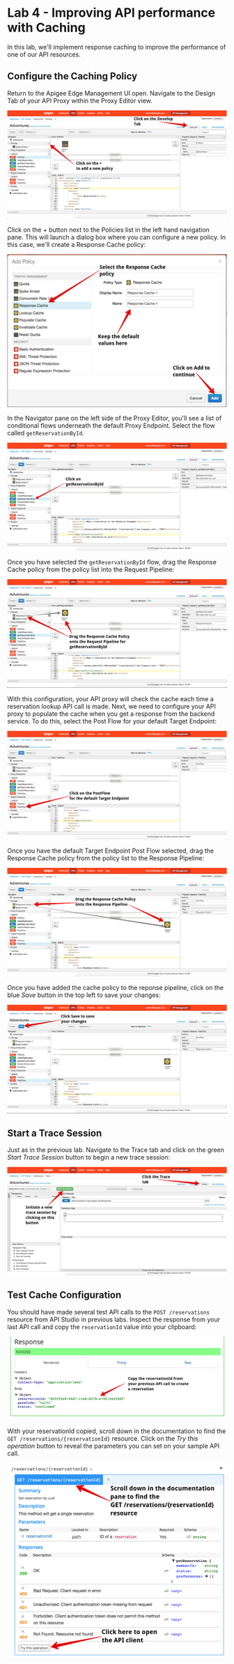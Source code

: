 # Lab 4 - Improving API performance with Caching

In this lab, we'll implement response caching to improve the performance of one of our API resources.

## Configure the Caching Policy

Return to the Apigee Edge Management UI open. Navigate to the Design Tab of your API Proxy within the Proxy Editor view. 

![API Proxy Design](proxy-design-lab4.png)

Click on the *+* button next to the Policies list in the left hand navigation pane. This will launch a dialog box where you can configure a new policy. In this case, we'll create a Response Cache policy:

![Cache Policy](cache-policy-dialog.png)

In the Navigator pane on the left side of the Proxy Editor, you'll see a list of conditional flows underneath the default Proxy Endpoint. Select the flow called `getReservationById`. 

![Reservation Flow](get-reservation-flow.png)

Once you have selected the `getReservationById` flow, drag the Response Cache policy from the policy list into the Request Pipeline:

![Reservation Cache](get-reservation-cache.png)

With this configuration, your API proxy will check the cache each time a reservation lookup API call is made. Next, we need to configure your API proxy to populate the cache when you get a response from the backend service. To do this, select the Post Flow for your default Target Endpoint:

![Target Flow](target-postflow.png)

Once you have the default Target Endpoint Post Flow selected, drag the Response Cache policy from the policy list to the Response Pipeline:

![Target Cache](target-cache.png)

Once you have added the cache policy to the reponse pipeline, click on the blue *Save* button in the top left to save your changes:

![Save Cache](save-cache.png)

## Start a Trace Session

Just as in the previous lab. Navigate to the Trace tab and click on the green *Start Trace Session* button to begin a new trace session:

![Spike Trace](start-trace.png)

## Test Cache Configuration

You should have made several test API calls to the `POST /reservations` resource from API Studio in previous labs. Inspect the response from your last API call and copy the `reservationId` value into your clipboard:

![Reservation response](create-reservation-response.png)

With your reservationId copied, scroll down in the documentation to find the `GET /reservations/{reservationId}` resource. Click on the *Try this operation* button to reveal the parameters you can set on your sample API call. 

![Reservation](get-reservation.png)